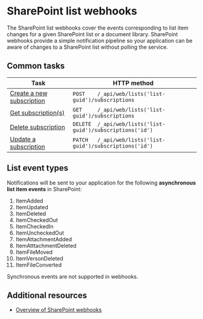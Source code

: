 # SharePoint list webhooks

The SharePoint list webhooks cover the events corresponding to list item changes for a given SharePoint list or a document library. SharePoint webhooks provide a simple notification pipeline so your application can be aware of changes to a SharePoint list without polling the service.

## Common tasks
| Task                                                | HTTP method                                                  |
|-----------------------------------------------------|--------------------------------------------------------------|
| [Create a new subscription](./create-subscription) | `POST    /_api/web/lists('list-guid')/subscriptions`         |
| [Get subscription(s)](./get-subscription)          | `GET     /_api/web/lists('list-guid')/subscriptions`         |
| [Delete subscription](./delete-subscription)       | `DELETE  /_api/web/lists('list-guid')/subscriptions('id')`   |
| [Update a subscription](./update-subscription)     | `PATCH   /_api/web/lists('list-guid')/subscriptions('id')`   |

## List event types
Notifications will be sent to your application for the following **asynchronous list item events** in SharePoint:

1.	ItemAdded
2.	ItemUpdated
3.	ItemDeleted
4.	ItemCheckedOut
5.	ItemCheckedIn
6.	ItemUncheckedOut
7.	ItemAttachmentAdded
8.	ItemAtttachmentDeleted
9.	ItemFileMoved
10.	ItemVersonDeleted
11.	ItemFileConverted

Synchronous events are not supported in webhooks.

## Additional resources

- [Overview of SharePoint webhooks](../sharepoint-webhooks-overview)